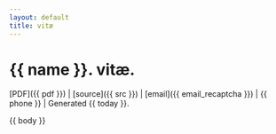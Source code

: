 ```yaml
---
layout: default
title: vitæ
---
```


# {{ name }}. vitæ.

[PDF]({{ pdf }}) &#124;
[source]({{ src }}) &#124;
[email]({{ email_recaptcha }}) &#124;
{{ phone }} &#124;
Generated {{ today }}.

{{ body }}
